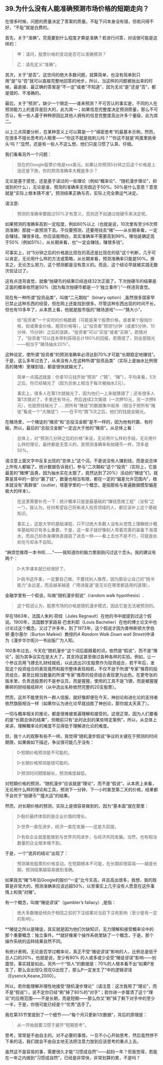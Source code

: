 ## 39.为什么没有人能准确预测市场价格的短期走向？

在很多时候，问题的质量决定了答案的质量。不耻下问本身没有错，但若问得不好，“不耻”就是白费的。

首先，关于“准确”。究竟要到什么程度才算是准确？若进行问答，对话很可能是这样的：

> 甲：请问，股票价格的变动是否可以准确预测？
>
> 乙：请先定义“准确”。

其次，关于“是否”。这世间的绝大多数问题，就算简单，也没有简单到只用“是”与“否”就可以直接完整地回答的地步，所以，当这样的问题被抛出来的时候，最直接、最正确的答案是“不一定”或者“不知道”，因为无论“是”还是“否”，都是错的、不准确的。

最后，关于“预测”。缺少一个限定——谁来预测？不可否认的事实是，不同的人在预测能力上的差异是巨大的，此为其一；如果信息完整度决定预测质量，那么不可否认，有一些人基于种种原因比其他人拥有的信息完整度高出许多个量级，此为其二。

以上三点简要分析，在某种意义上可以算是一个“缜密思考”的最基本示例。然而，在很多不擅长思考的人眼里——“你这不就是挑刺儿吗？”“你这不就是‘鸡蛋里挑骨头’吗？”显然，还是有一些人不这么想，他们只是习惯了认真、仔细。

我们看看另外一个问题：

> 现在的Google股票价格是xxx美元。如果让你预测5分钟之后这个价格是上涨还是下跌，你的预测准确率大概是多少？

无论是基于感觉，还是基于读过的一些理论（例如“概率论”、“随机漫步理论”，抑或别的什么），无论是谁，预测的准确率无穷趋近于50%。50%是什么意思？意思就是“实际上根本猜不准”。预测结果正确与否，实际上完全靠运气决定。

请注意:

> 预测的准确率要超过50%才有意义，否则还不如通过抛硬币来决定呢。

如果预测的准确率高到一定程度，例如60%以上（也就是说，10次里有至少6次预测准确）那就一直预测下去。不仅要预测，还要用钱去“赌”——从长期来看，一定会赚钱，赚很多钱。你应该能明白，其实准确率不需要高到99%，哪怕是确定高于50%（例如51%），从长期来看，也“一定会赚钱，赚很多钱”。

可事实上，对“5分钟之后的价格是比现在的高还是比现在的低”这个判断，几乎可以肯定，无论用什么样的方法或策略，从长期来看，预测准确率只能是50%。换言之，无论怎么努力，这个预测都是没有意义的。而且，这个结论早就被实践无数次验证过了。

这有点违背直觉，就像“抛硬币的结果已经连续32次正面了，下次抛硬币的结果是正面的概率依然是50%（因为每次抛硬币都是一个‘独立事件’）”一样违背直觉。

现在有一种所谓“投资品类”，叫做“二元期权”（binary option）,虽然很多国家早已禁止这种东西的经营，但在网上还能找到很多。尽管这种东西出现的时间不长，但也有10多年了，从本质上看，他就是股市版的“赌场游戏”——“猜大小”。

> 给“投资者”一个实时的价格数据（可能是某个股票价格，或者某个股指价格，抑或黄金价格、期货价格等），让“投资者”预测1分钟（或者5分钟、10分钟、15分钟）之后的涨跌，“投资者”可以“买涨”或者“买跌”。若猜对了，“投资者”可以连本带利获得总计180%的回报，若猜错了，则全部赔光——相当于“赌场抽水20%”。

这种设定，使所谓“投资者”的预测准确率必须达到70%才可能“长期稳定地赚钱”。于是，这么多年过去了，从来没有人在这种所谓“投资品类”（实际上是抽水比例很高的赌博）里赚到钱，都是很快就输光了。

> 简单一点描述就是：你拿10元钱开始“预测”（“猜”、“赌”），平均来看，5次之后，你已经输光了（因为总体上相当于每次被抽水2元）。
>
> 事实上，很多人在第1次就输光了，因为他们一上来就猜错了；还有很多人第1次猜对了，手里还有18元，然后连续2次猜错（一次押10元，另一次押8元），也就把钱输光了……把所有“赌徒”的数据集中起来（相当于把所有“赌徒”看成一个“大赌徒”）——在平均“猜”5次之后，他们的钱就会输光。

在赌场里，一个赌徒的“赌资”和“总投注金额”是不一样的，因为他有时赢、有时输，所以，最后的“总投注金额”一定远大于他的“赌资”。从总体上看：

> 总体上，对“预测几分钟之后的价格”来说，无论用什么样的手段，无论用什么样的理论，最终都是无意义的，其预测准确率和抛硬币一样，顶多是50%。

请注意上面文字中反复出现的“总体上”这个词。不是说没有人赚到钱，而是说总体上所有人都输了。统计数据告诉我们，参与“二次期权”这个“投资”（实际上，它是最差的“赌博”品类，因为抽水实在太狠了，竟然达到了20%）活动的“赌徒”们，就算是其中的一部分“赢了钱”，数量也相当有限，都在一定的“偏差允许范围内”，根本就没有“离群值”（outlier，塔基学里的一个概念，是指那些与普遍数据模型偏差极大的样本）。

> 在这里需要补充一下：统计概率只是是最基础的“赚钱思维工程”（没有“之一”）。我认为，任何希望自己将来进入投资领域的人，都应该补上这个基础知识。
>
> 事实上，这是大学的基础课程，只不过绝大多数人没有从觉悟上理解统计概率基础知识有多么重要，于是，这一辈子就好像别人带着完善的装备下海潜水，而自己却赤身裸体直接跳了进去一样——看上去也不是不行，可就是处处吃亏却永不自知。

“麻烦您推荐一本书呗……”——我知道你的脑力里刚刚闪过这个念头。我的建议有两个：

> ▷大学课本就已经很好了。
>
> ▷挑书这件事，一定要自己做，不要找别人推荐，因为那会让自己的“挑书能力”永远差，而且越来越差（“用进废退”是无论在哪里都适用的道理）。

金融学里有一个假说，叫做“随机漫步假说”（random walk hypothesis）.

> 这个假说认为，股票市场的价格是随机漫步模式，因此它是无法被预测的。

早在1863年，法国人朱利·荷纽（Jules Regnault）在他的书中就提到过这个假说。1900年，法国数学家路易·巴舍利耶（Louis Bachelier）在他的博士论文中也讨论过这个概念。又过了许多年，到了1973年，这个假说才因为普林斯顿大学伯顿·墨尔基尔（Burton Malkiel）教授的*A Random Walk Down wall Street*(中译为《漫步华尔街》)一书出版广为人知。

100多年过去，今天在“随机漫步”这个词后面跟着的词，依然是“假说”，而不是“理论”，因为其争议实在是太大了。其支持这甚至做过各种各样的实验。例如，让一个参议员用飞镖去扎财经报纸，以此选出20支股票作为投资组合，若干年后，发现这个投资组合的表现竟然和股市整体表现相若，不仅不逊于所谓“专家”推荐的投资组合，甚至比相当数量的所谓“专家”推荐的投资组合表现更为出色。在更夸张的版本里，负责选股票的不是参议员，而是猩猩，使用的工具不是飞镖，而是被猩猩撕碎的财经报纸碎片（从中选出名称依然完整的20支股票）。

然而，这并不能使另外一群人信服，就好像即便在今天，神创论和进化论的支持者依然旗鼓相当一样（如果你认为进化论早就战胜了神创论，那你就太天真了）。

一切与概率相关的推论，都是很难被普遍理解和接受的。这很正常。因为人们要看的是“长期总体的结果”，但眼前只有“此时此刻的某些特定案例”，所以，从总体上来讲，理解概率论的难度不见得低于理解进化论的难度。

但，我个人的观察有些不一样。我觉得“随机漫步假说”争议的关键在于预测的时间期限，如果做如下描述，争议很可能几乎没有：

> ▷短期价格预测是不可能的。
>
> ▷长期价格预测是很可能的。
>
> ▷预测时间期限越长，预测难度越低。

对短期价格的预测，“随机漫步”应该就是“理论”，而不是“假说”。从本质上来看，无论用什么样的理论和工具，预测下一分钟、下一小时甚至第二天的价格，结果都不会优于“抛硬币”“撞大运”的结果。

然而，对长期价格的预测，实际上是很容易做到的，因为“基本面”就在那里：

> ▷股价最终体现的是企业价值的增长。
>
> ▷世界一直在进步，经济一直在发展——这是大前提。
>
> ▷有些企业就是能做到与世界共同进步，与经济共同发展。当然，也有相当数量的企业根本做不到。

于是，一个“诡异的结论”出现了：

> 预测某些股票的价格变动，在短期根本不可能，在长期却很容易——越是长期，预测结果越容易做到准确。

如果我去“赌”5年后Google的股价“一定”比今天高，并且高出很多，我想，我的胜算是非常大的，预测准确率应该远超50%，以至事实上几乎没有人愿意在这件事情上和我“对赌”。

有一个概念，叫做“赌徒谬误”（gambler’s fallacy）,是指：

> 绝大多数赌徒倾向于相信之前的下注结果对当前下注有影响（至少是有一定的影响）。

**赌徒之所以是赌徒，其实就是因为他们欠缺知识，无力理解和接受概率论中的那个重要概念：独立事件。**就好像某个操作系统里缺了一个概念，于是，那个操作系统的运转结果自然不同。

有统计表明，无论是否学过概率论，真正不受“赌徒谬误”影响的人，比例总是低于总人口的20%，也就是说，至少有80% 的人或多或少会受“赌徒谬误”影响——别震惊，事实就是如此。另外一个“惊人”的数据是：70%的人根本看不出“如果P发生了，那么会出现Q;现在Q出现了，那么P一定发生了”中的逻辑谬误（Eysenck,Keane,2000）。

所以，若你能理解并理性地接受“随机漫步理论”（请注意：这次我用了“理论”，而不是“假说”），说不定你已经“刷”掉了80%的“对手”；若你进一步厘清了这个“理论”的应用范围——不是长期，而是短期——那么你又“刷”掉了剩下对手中的至少一半，于是，你很可能已经是个“优秀”选手了。

我在第35节里提到了一个细节——“每个月只更新1次数据”，背后的原理是：

> 从一开始就要习惯于避开“短期思考”。

思考，常常是不由自主的。对不必要的事情，一旦不小心开始思考，然后竟然停不下来的话，我们就会不由自主地无法把注意力放到应该思考的重点上去。

虽然这不是容易的事，需要很久才能“习惯成自然”——起码一年？但我觉得，若能在一年之内做到“习惯成自然”，已经是非常快，非常划算的累，不是吗？

